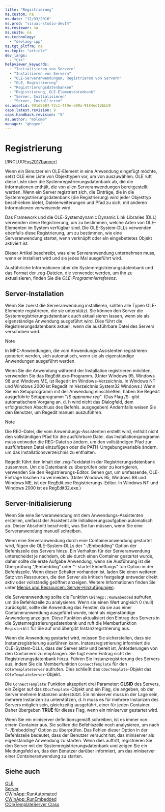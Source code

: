 ```yaml
---
title: "Registrierung"
ms.custom: na
ms.date: "12/03/2016"
ms.prod: "visual-studio-dev14"
ms.reviewer: na
ms.suite: na
ms.technology: 
  - "devlang-cpp"
ms.tgt_pltfrm: na
ms.topic: "article"
dev_langs: 
  - "C++"
helpviewer_keywords: 
  - "Initialisieren von Servern"
  - "Installieren von Servern"
  - "OLE-Serveranwendungen, Registrieren von Servern"
  - "OLE, Registrierung"
  - "Registrierungsdatenbanken"
  - "Registrierung, OLE-Elementdatenbank"
  - "Server, Initialisieren"
  - "Server, Installieren"
ms.assetid: 991d5684-72c1-4f9e-a09a-9184ed12bbb9
caps.latest.revision: 9
caps.handback.revision: "5"
ms.author: "mblome"
manager: "ghogen"
---
```

# Registrierung
[!INCLUDE[vs2017banner](../assembler/inline/includes/vs2017banner.md)]

Wenn ein Benutzer ein OLE\-Element in eine Anwendung eingefügt möchte, setzt OLE eine Liste von Objekttypen vor, um von auszuwählen.  OLE ruft diese Liste über die Systemregistrierungsdatenbank ab, die die Informationen enthält, die von allen Serveranwendungen bereitgestellt werden.  Wenn ein Server registriert sich, die Einträge, die in die Systemregistrierungsdatenbank \(die Registrierung\) wird jeder Objekttyp beschrieben bietet, Dateierweiterungen und Pfad zu sich, mit anderen Informationen verweisende wird.  
  
 Das Framework und die OLE\-Systemdynamic Dynamic Link Libraries \(DLL\) verwenden diese Registrierung, um zu bestimmen, welche Arten von OLE\-Elementen im System verfügbar sind.  Die OLE\-System\-DLLs verwenden ebenfalls diese Registrierung, um zu bestimmen, wie eine Serveranwendung startet, wenn verknüpft oder ein eingebettetes Objekt aktiviert ist.  
  
 Dieser Artikel beschreibt, was eine Serveranwendung unternehmen muss, wenn er installiert wird und sie jedes Mal ausgeführt wird.  
  
 Ausführliche Informationen über die Systemregistrierungsdatenbank und das Format der .reg\-Dateien, die verwendet werden, um ihn zu aktualisieren, finden Sie die *OLE\-Programmierreferenz*.  
  
##  <a name="_core_server_installation"></a> Server\-Installation  
 Wenn Sie zuerst die Serveranwendung installieren, sollten alle Typen OLE\-Elemente registrieren, die sie unterstützt.  Sie können den Server die Systemregistrierungsdatenbank auch aktualisieren lassen, wenn sie als eigenständige Anwendung ausgeführt wird.  Dies führt die Registrierungsdatenbank aktuell, wenn die ausführbare Datei des Servers verschoben wird.  
  
> [!NOTE]
>  In MFC\-Anwendungen, die vom Anwendungs\-Assistenten registrieren generiert werden, sich automatisch, wenn sie als eigenständige Anwendungen ausgeführt werden.  
  
 Wenn Sie die Anwendung während der Installation registrieren möchten, verwenden Sie das RegEdit.exe\-Programm. \(Unter Windows 95, Windows 98 und Windows ME, ist Regedit im Windows\-Verzeichnis.  In Windows NT und Windows 2000 ist Regedit im Verzeichnis System32 Windows.\) Wenn Sie ein Setupprogramm mit der Anwendung einschließen, haben Sie Regedit ausgeführte Setupprogramm "\/S *appname.reg*". \(Das Flag \/S\- gibt automatischem Vorgang an, d. h wird nicht das Dialogfeld, dem erfolgreichen Abschluss des Befehls. ausgegeben\) Andernfalls weisen Sie den Benutzer, um Regedit manuell auszuführen.  
  
> [!NOTE]
>  Die REG\-Datei, die vom Anwendungs\-Assistenten erstellt wird, enthält nicht den vollständigen Pfad für die ausführbare Datei.  das Installationsprogramm muss entweder die REG\-Datei so ändern, um den vollständigen Pfad zur ausführbaren Datei einzufügen oder die PATH\-Umgebungsvariable ändern, um das Installationsverzeichnis zu enthalten.  
  
 Regedit führt den Inhalt der .reg\-Textdatei in der Registrierungsdatenbank zusammen.  Um die Datenbank zu überprüfen oder zu korrigieren, verwenden Sie den Registrierungs\-Editor.  Gehen gut, um umfassende, OLE\-Einträge löschen zu vermeiden. \(Unter Windows 95, Windows 98 und Windows ME, ist der RegEdit.exe Registrierungs\-Editor.  In Windows NT und Windows 2000 ist es RegEdit32.exe.\)  
  
##  <a name="_core_server_initialization"></a> Server\-Initialisierung  
 Wenn Sie eine Serveranwendung mit dem Anwendungs\-Assistenten erstellen, umfasst der Assistent alle Initialisierungsaufgaben automatisch ab.  Dieser Abschnitt beschreibt, was Sie tun müssen, wenn Sie eine Serveranwendung manuell schreiben.  
  
 Wenn eine Serveranwendung durch eine Containeranwendung gestartet wird, fügen die OLE\-System\-DLLs der "\-\/Embedding" Option der Befehlszeile des Servers hinzu.  Ein Verhalten für der Serveranwendung unterscheidet je nachdem, ob sie durch einen Container gestartet wurde, daher sollte die erste Aufgabe Anwendung, wenn sie Ausführung ist die Überprüfung "\/Embedding" oder "\- startet Einbettungs" tun Option in der Befehlszeile.  Wenn dieser Schalter vorhanden ist, laden Sie einen weiteren Satz von Ressourcen, die den Server als kritisch festgelegt entweder direkt aktiv oder vollständig geöffnet anzeigen.  Weitere Informationen finden Sie unter [Menüs und Ressourcen: Server\-Hinzufügungen](../mfc/menus-and-resources-server-additions.md).  
  
 die Serveranwendung sollte die Funktion `CWinApp::RunEmbedded` aufrufen, um die Befehlszeile zu analysieren.  Wenn sie einen Wert ungleich 0 \(null\) zurückgibt, sollte die Anwendung das Fenster, da sie aus einer Containeranwendung ausgeführt wurde, nicht als eigenständige Anwendung anzeigen.  Diese Funktion aktualisiert den Eintrag des Servers in die Systemregistrierungsdatenbank und ruft die Memberfunktion `RegisterAll` für Sie auf und übergibt Instanzregistrierung aus.  
  
 Wenn die Anwendung gestartet wird, müssen Sie sicherstellen, dass sie Instanzregistrierung ausführen kann.  Instanzregistrierung informiert die OLE\-System\-DLLs, dass der Server aktiv und bereit ist, Anforderungen von den Containern zu empfangen.  Sie fügt einen Eintrag nicht der Registrierungsdatenbank hinzu.  Führen Sie Instanzregistrierung des Servers aus, indem Sie die Memberfunktion `ConnectTemplate` für den `COleTemplateServer` aufrufen.  Dies schließt das `CDocTemplate`\-Objekt das `COleTemplateServer`\-Objekt.  
  
 Die `ConnectTemplate`\-Funktion akzeptiert drei Parameter: **CLSID** des Servers, ein Zeiger auf das `CDocTemplate`\-Objekt und ein Flag, die angeben, ob der Server mehrere Instanzen unterstützt.  Ein miniserver muss in der Lage sein, mehrere Instanzen zu unterstützen, d. h muss es für mehrere Instanzen des Servers möglich sein, gleichzeitig ausgeführt, einer für jeden Container.  Daher übergeben **TRUE** für dieses Flag, wenn ein miniserver gestartet wird.  
  
 Wenn Sie ein miniserver definitionsgemäß schreiben, ist es immer von einem Container aus.  Sie sollten die Befehlszeile noch analysieren, um nach "\- \/Embedding" Option zu überprüfen.  Das Fehlen dieser Option in der Befehlszeile bedeutet, dass der Benutzer versucht hat, das miniserver als eigenständige Anwendung zu starten.  Wenn dies auftritt, registrieren Sie den Server mit der Systemregistrierungsdatenbank und zeigen Sie ein Meldungsfeld an, das den Benutzer darüber informiert, um das miniserver einer Containeranwendung zu starten.  
  
## Siehe auch  
 [OLE](../mfc/ole-in-mfc.md)   
 [Server](../mfc/servers.md)   
 [CWinApp::RunAutomated](../Topic/CWinApp::RunAutomated.md)   
 [CWinApp::RunEmbedded](../Topic/CWinApp::RunEmbedded.md)   
 [COleTemplateServer Class](../mfc/reference/coletemplateserver-class.md)